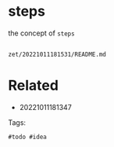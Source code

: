 # steps

the concept of `steps`

```
```

` zet/20221011181531/README.md `

# Related

- 20221011181347

Tags:

    #todo #idea
